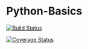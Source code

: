 # Python-Basics

[![Build Status](https://travis-ci.org/JJHernandez99/Python-Basics.svg?branch=master)](https://travis-ci.org/JJHernandez99/Python-Basics)

[![Coverage Status](https://coveralls.io/repos/github/JJHernandez99/Python-Basics/badge.svg)](https://coveralls.io/github/JJHernandez99/Python-Basics)